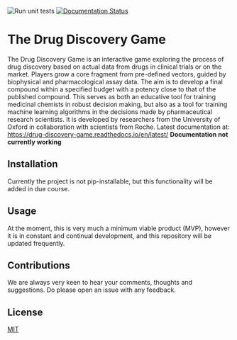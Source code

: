 ![Run unit tests](https://github.com/SABSR3-Group-2/drug_discovery_game/workflows/Run%20unit%20tests/badge.svg) [![Documentation Status](https://readthedocs.org/projects/drug-discovery-game/badge/?version=latest)](https://drug-discovery-game.readthedocs.io/en/latest/?badge=latest)

# The Drug Discovery Game

The Drug Discovery Game is an interactive game exploring the process of drug discovery based on actual data from drugs in clinical trials or on the market. Players grow a core fragment from pre-defined vectors, guided by biophysical and pharmacological assay data. The aim is to develop a final compound within a specified budget with a potency close to that of the published compound. This serves as both an educative tool for training medicinal chemists in robust decision making, but also as a tool for training machine learning algorithms in the decisions made by pharmaceutical research scientists. It is developed by researchers from the University of Oxford in collaboration with scientists from Roche.
Latest documentation at: https://drug-discovery-game.readthedocs.io/en/latest/ **Documentation not currently working**
## Installation

Currently the project is not pip-installable, but this functionality will be added in due course.

## Usage

At the moment, this is very much a minimum viable product (MVP), however it is in constant and continual development, and this repository will be updated frequently.

## Contributions

We are always very keen to hear your comments, thoughts and suggestions. Do please open an issue with any feedback.

## License
[MIT](https://choosealicense.com/licenses/mit/)
